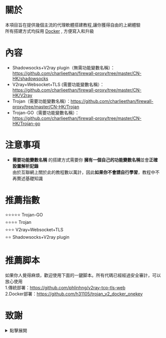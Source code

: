 # 關於
本項目旨在提供幾個主流的代理軟體搭建教程,讓你獲得自由的上網體驗      
所有搭建方式均採用 [Docker](https://hub.docker.com/) , 方便寫入和升級
# 內容
- Shadowsocks+V2ray plugin（無需功能變數名稱）：   
https://github.com/charlieethan/firewall-proxy/tree/master/CN-HK/shadowsocks     
- V2ray+Websocket+TLS (需要功能變數名稱）：   
https://github.com/charlieethan/firewall-proxy/tree/master/CN-HK/V2ray        
- Trojan（需要功能變數名稱）：https://github.com/charlieethan/firewall-proxy/tree/master/CN-HK/Trojan         
- Trojan-GO（需要功能變數名稱）：https://github.com/charlieethan/firewall-proxy/tree/master/CN-HK/Trojan-go     
# 注意事項
- **需要功能變數名稱** 的搭建方式需要你 **擁有一個自己的功能變數名稱**並會**正確設置解析記錄**     
由於互聯網上關於此的教程數以萬計，因此**如果你不會請自行學習**，教程中不再贅述基礎知識
# 推薦指數  
⭐⭐⭐⭐⭐ Trojan-GO       
⭐⭐⭐⭐ Trojan             
⭐⭐⭐ V2ray+Websocket+TLS       
⭐⭐ Shadowsocks+V2ray plugin    
# 推薦脚本	
如果你人覺得麻煩，歡迎使用下面的一鍵脚本。所有代碼已經經過安全審計，可以放心使用		
1.傳統部署：https://github.com/phlinhng/v2ray-tcp-tls-web	
2.Docker部署：https://github.com/h31105/trojan_v2_docker_onekey		
# 致謝      
<details>
<summary>點擊展開 </summary>

- [@teddysun](https://hub.docker.com/u/teddysun)    
- [Shadowsocks-libev](https://github.com/clowwindy/shadowsocks-libev/tree/master)      
- [V2ray(V2fly)](https://github.com/v2fly/v2ray-core)         
- [Trojan](https://github.com/trojan-gfw/trojan)       
- [Trojan-GO](https://github.com/p4gefau1t/trojan-go)              
- [across](https://github.com/teddysun/across)     
- [Trojan-Qt5](https://github.com/Trojan-Qt5/Trojan-Qt5)     
- [v2rayN](https://github.com/2dust/v2rayN)      
- [v2rayNG](https://github.com/2dust/v2rayNG)     
- [shadowsocks-android](https://github.com/shadowsocks/shadowsocks-android)     
- [shadowsocks-windows](https://github.com/shadowsocks/shadowsocks-windows)     
</details>